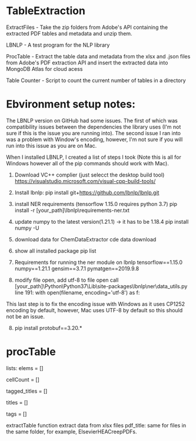 # TableExtraction

ExtractFiles - Take the zip folders from Adobe's API containing the extracted PDF tables and metadata and unzip them. 

LBNLP - A test program for the NLP library

ProcTable - Extract the table data and metadata from the xlsx and .json files from Adobe's PDF extraction API and insert the extracted data into MongoDB Atlas for cloud acess

Table Counter - Script to count the current number of tables in a directory


# Ebvironment setup notes:
The LBNLP version on GitHub had some issues. The first of which was compatibility issues between the dependencies the library uses (I'm not sure if this is the issue you are running into). The second issue I ran into was a problem with Window's encoding, however, I'm not sure if you will run into this issue as you are on Mac.

When I installed LBNLP, I created a list of steps I took (Note this is all for Windows however all of the pip commands should work with Mac).

1. Download VC++ complier (just selecct the desktop build tool)
https://visualstudio.microsoft.com/visual-cpp-build-tools/

2. Install lbnlp:
pip install git+https://github.com/lbnlp/lbnlp.git

2. install NER requirements (tensorflow 1.15.0 requires python 3.7)
pip install -r [your_path]\lbnlp\requirements-ner.txt

3. update numpy to the latest version(1.21.1) -> it has to be 1.18.4
pip install numpy -U

4. download data for ChemDataExtractor
cde data download

5. show all installed package
pip list

6. Requirements for running the ner module on lbnlp
tensorflow==1.15.0
numpy==1.21.1
gensim==3.7.1
pymatgen==2019.9.8

7. modify file open, add utf-8 to file open call
[your_path]\Python\Python37\Lib\site-packages\lbnlp\ner\data_utils.py
line 191:  with open(filename, encoding='utf-8') as f:

This last step is to fix the encoding issue with Windows as it uses CP1252 encoding by default, however, Mac uses UTF-8 by default so this should not be an issue.

8. pip install protobuf==3.20.*


# procTable
lists:
elems = []

cellCount = []

tagged_titles = []

titles = []

tags = []

extractTable function extract data from xlsx files
    pdf_title: same for files in the same folder, for example, ElsevierHEACreepPDFs.



